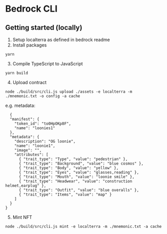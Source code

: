 # Bedrock CLI

## Getting started (locally)
1. Setup localterra as defined in bedrock readme
2. Install packages
```
yarn
```
3. Compile TypeScript to JavaScript
```
yarn build
```
4. Upload contract
```
node ./build/src/cli.js upload ./assets -e localterra -m ./mnemonic.txt -o config -a cache
```

e.g. metadata:
```
  {
  "manifest": {
    "token_id": "to0HpOKp8F",
    "name": "loonies1"
  },
  "metadata": {
    "description": "OG loonie",
    "name": "loonie1",
    "image": "",
    "attributes": [
      { "trait_type": "Type", "value": "pedestrian" },
      { "trait_type": "Background", "value": "blue cosmos" },
      { "trait_type": "Body", "value": "yellow" },
      { "trait_type": "Eyes", "value": "glasses,reading" },
      { "trait_type": "Mouth", "value": "loonie smile" },
      { "trait_type": "Headwear", "value": "construction helmet,earplug" },
      { "trait_type": "Outfit", "value": "blue overalls" },
      { "trait_type": "Items", "value": "map" }
    ]
  }
}
```
5. Mint NFT
```
node ./build/src/cli.js mint -e localterra -m ./mnemonic.txt -a cache
```

